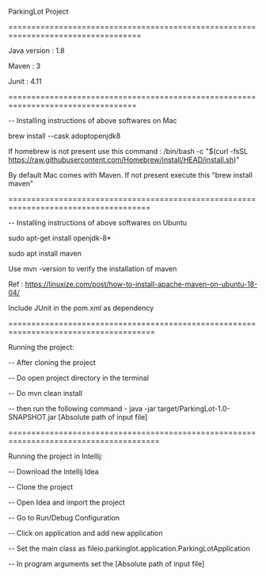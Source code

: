 ParkingLot Project


===================================================================================


Java version : 1.8

Maven : 3

Junit : 4.11

==================================================================================

-- Installing instructions of above softwares on Mac

brew install --cask adoptopenjdk8

If homebrew is not present use this command : /bin/bash -c "$(curl -fsSL https://raw.githubusercontent.com/Homebrew/install/HEAD/install.sh)"

By default Mac comes with Maven. If not present execute this "brew install maven"


=====================================================================================

-- Installing instructions of above softwares on Ubuntu

sudo apt-get install openjdk-8*

sudo apt install maven

Use mvn -version to verify the installation of maven

Ref : https://linuxize.com/post/how-to-install-apache-maven-on-ubuntu-18-04/

Include JUnit in the pom.xml as dependency

======================================================================================

Running the project:

-- After cloning the project

-- Do open project directory in the terminal

-- Do mvn clean install

-- then run the following command -  java -jar target/ParkingLot-1.0-SNAPSHOT.jar [Absolute path of input file]

=======================================================================================

Running the project in Intellij:

-- Download the Intellij Idea

-- Clone the project

-- Open Idea and import the project

-- Go to Run/Debug Configuration

-- Click on application and add new application

-- Set the main class as fileio.parkinglot.application.ParkingLotApplication

-- In program arguments set the [Absolute path of input file]
